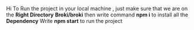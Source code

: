 Hi To Run the project in your local machine , just make sure that we are on the ****Right** **Directory****  **Broki/broki** then
write command **npm i** to install all the **Dependency** 
Write **npm start** to run the project
